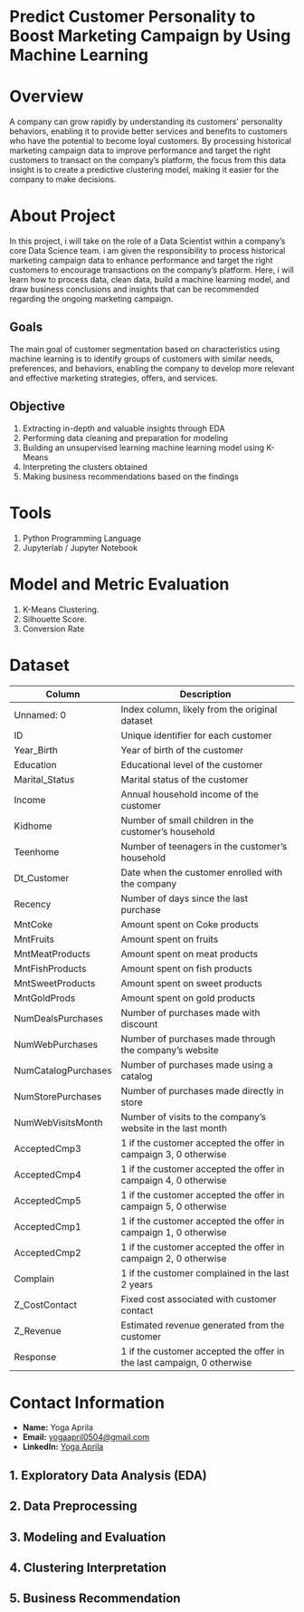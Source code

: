 # Predict Customer Personality to Boost Marketing Campaign by Using Machine Learning

# Overview
A company can grow rapidly by understanding its customers' personality behaviors, enabling it to provide better services and benefits to customers who have the potential to become loyal customers. By processing historical marketing campaign data to improve performance and target the right customers to transact on the company’s platform, the focus from this data insight is to create a predictive clustering model, making it easier for the company to make decisions.

# About Project
In this project, i will take on the role of a Data Scientist within a company’s core Data Science team. i am given the responsibility to process historical marketing campaign data to enhance performance and target the right customers to encourage transactions on the company’s platform. Here, i will learn how to process data, clean data, build a machine learning model, and draw business conclusions and insights that can be recommended regarding the ongoing marketing campaign.

## Goals
The main goal of customer segmentation based on characteristics using machine learning is to identify groups of customers with similar needs, preferences, and behaviors, enabling the company to develop more relevant and effective marketing strategies, offers, and services.

## Objective
1. Extracting in-depth and valuable insights through EDA  
2. Performing data cleaning and preparation for modeling  
3. Building an unsupervised learning machine learning model using K-Means  
4. Interpreting the clusters obtained  
5. Making business recommendations based on the findings  

# Tools
1. Python Programming Language
2. Jupyterlab / Jupyter Notebook

# Model and Metric Evaluation
1. K-Means Clustering.
2. Silhouette Score.
3. Conversion Rate

# Dataset
| Column                | Description                                                                 |
|-----------------------|-----------------------------------------------------------------------------|
| Unnamed: 0           | Index column, likely from the original dataset                              |
| ID                   | Unique identifier for each customer                                         |
| Year_Birth           | Year of birth of the customer                                              |
| Education            | Educational level of the customer                                          |
| Marital_Status       | Marital status of the customer                                             |
| Income               | Annual household income of the customer                                    |
| Kidhome              | Number of small children in the customer’s household                      |
| Teenhome             | Number of teenagers in the customer’s household                           |
| Dt_Customer          | Date when the customer enrolled with the company                          |
| Recency              | Number of days since the last purchase                                    |
| MntCoke              | Amount spent on Coke products                                             | 
| MntFruits            | Amount spent on fruits                                                    |
| MntMeatProducts      | Amount spent on meat products                                             |
| MntFishProducts      | Amount spent on fish products                                             |
| MntSweetProducts     | Amount spent on sweet products                                            |
| MntGoldProds         | Amount spent on gold products                                             |
| NumDealsPurchases    | Number of purchases made with discount                                    |
| NumWebPurchases      | Number of purchases made through the company’s website                    |
| NumCatalogPurchases  | Number of purchases made using a catalog                                  |
| NumStorePurchases    | Number of purchases made directly in store                                |
| NumWebVisitsMonth    | Number of visits to the company’s website in the last month               |
| AcceptedCmp3         | 1 if the customer accepted the offer in campaign 3, 0 otherwise           |
| AcceptedCmp4         | 1 if the customer accepted the offer in campaign 4, 0 otherwise           |
| AcceptedCmp5         | 1 if the customer accepted the offer in campaign 5, 0 otherwise           |
| AcceptedCmp1         | 1 if the customer accepted the offer in campaign 1, 0 otherwise           |
| AcceptedCmp2         | 1 if the customer accepted the offer in campaign 2, 0 otherwise           |
| Complain             | 1 if the customer complained in the last 2 years                          |
| Z_CostContact        | Fixed cost associated with customer contact                               |
| Z_Revenue            | Estimated revenue generated from the customer                             |
| Response             | 1 if the customer accepted the offer in the last campaign, 0 otherwise    |

# Contact Information
- **Name:** Yoga Aprila
- **Email:** [yogaapril0504@gmail.com](mailto:yogaapril0504@gmail.com)
- **LinkedIn:** [Yoga Aprila](https://www.linkedin.com/in/yoga-aprila/)

## 1. Exploratory Data Analysis (EDA)

## 2. Data Preprocessing

## 3. Modeling and Evaluation

## 4. Clustering Interpretation

## 5. Business Recommendation

